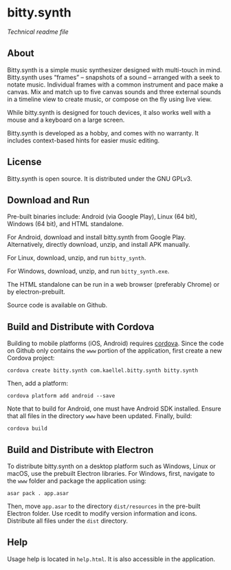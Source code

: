 # bitty.synth
*Technical readme file*

## About

Bitty.synth is a simple music synthesizer designed with multi-touch in mind. Bitty.synth uses “frames” – snapshots of a sound – arranged with a seek to notate music. Individual frames with a common instrument and pace make a canvas. Mix and match up to five canvas sounds and three external sounds in a timeline view to create music, or compose on the fly using live view.

While bitty.synth is designed for touch devices, it also works well with a mouse and a keyboard on a large screen.

Bitty.synth is developed as a hobby, and comes with no warranty. It includes context-based hints for easier music editing.

## License

Bitty.synth is open source. It is distributed under the GNU GPLv3.

## Download and Run

Pre-built binaries include: Android (via Google Play), Linux (64 bit), Windows (64 bit), and HTML standalone.

For Android, download and install bitty.synth from Google Play. Alternatively, directly download, unzip, and install APK manually.  

For Linux, download, unzip, and run `bitty_synth`.

For Windows, download, unzip, and run `bitty_synth.exe`.

The HTML standalone can be run in a web browser (preferably Chrome) or by electron-prebuilt.

Source code is available on Github.

## Build and Distribute with Cordova

Building to mobile platforms (iOS, Android) requires [cordova](http://cordova.apache.org/). Since the code on Github only contains the `www` portion of the application, first create a new Cordova project:

` cordova create bitty.synth com.kaellel.bitty.synth bitty.synth `

Then, add a platform:

` cordova platform add android --save `

Note that to build for Android, one must have Android SDK installed. Ensure that all files in the directory `www` have been updated. Finally, build:

` cordova build `

## Build and Distribute with Electron

To distribute bitty.synth on a desktop platform such as Windows, Linux or macOS, use the prebuilt Electron libraries. For Windows, first, navigate to the `www` folder and package the application using:

` asar pack . app.asar `

Then, move `app.asar` to the directory `dist/resources` in the pre-built Electron folder. Use rcedit to modify version information and icons. Distribute all files under the `dist` directory.

## Help

Usage help is located in `help.html`. It is also accessible in the application.
